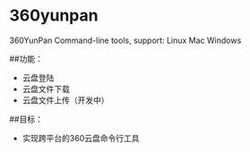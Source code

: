 360yunpan
=========

360YunPan Command-line tools, support: Linux Mac Windows


##功能：
* 云盘登陆
* 云盘文件下载
* 云盘文件上传（开发中）


##目标：
* 实现跨平台的360云盘命令行工具